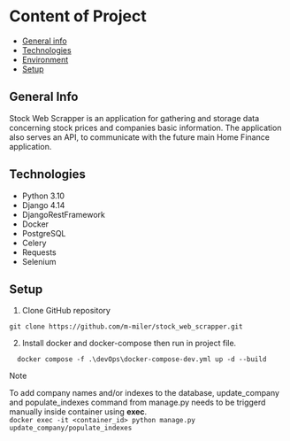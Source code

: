 # Content of Project
* [General info](#general-info)
* [Technologies](#technologies)
* [Environment](#environment)
* [Setup](#setup)

## General Info
Stock Web Scrapper is an application for gathering and storage data concerning stock prices and companies 
basic information. The application also serves an API, to communicate with the future main Home Finance application.

## Technologies
<ul>
<li>Python 3.10</li>
<li>Django 4.14</li>
<li>DjangoRestFramework</li>
<li>Docker</li>
<li>PostgreSQL</li>
<li>Celery</li>
<li>Requests</li>
<li>Selenium</li>
</ul>

## Setup
1. Clone GitHub repository 
``` 
git clone https://github.com/m-miler/stock_web_scrapper.git
```
2. Install docker and docker-compose then run in project file.
```
  docker compose -f .\devOps\docker-compose-dev.yml up -d --build
```

> [!NOTE]
> To add company names and/or indexes to the database, update_company and populate_indexes command 
> from manage.py needs to be triggerd manually inside container using **exec**.  
`docker exec -it <container_id> python manage.py update_company/populate_indexes`